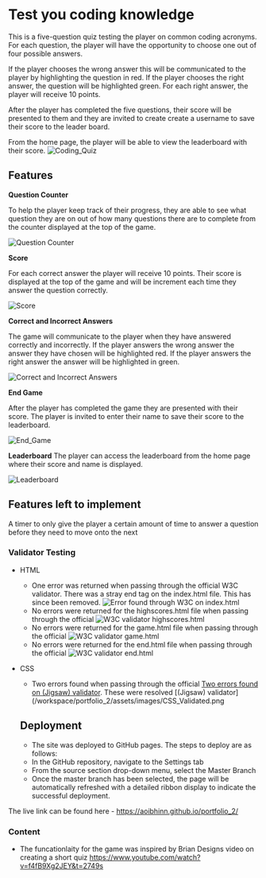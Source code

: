 # Test you coding knowledge

This is a five-question quiz testing the player on common coding acronyms. For each question, the player will have the opportunity to choose one out of four possible answers. 

If the player chooses the wrong answer this will be communicated to the player by highlighting the question in red. If the player chooses the right answer, the question will be highlighted green. For each right answer, the player will receive 10 points. 

After the player has completed the five questions, their score will be presented to them and they are invited to create create a username to save their score to the leader board. 

From the home page, the player will be able to view the leaderboard with their score. 
![Coding_Quiz](/workspace/portfolio_2/assets/images/quiz.png)

## Features

__Question Counter__


To help the player keep track of their progress, they are able to see what question they are on out of how many questions there are to complete from the counter displayed at the top of the game.

![Question Counter](/workspace/portfolio_2/assets/images/question_counter.png)


__Score__

For each correct answer the player will receive 10 points. Their score is displayed at the top of the game and will be increment each time they answer the question correctly. 

![Score](/workspace/portfolio_2/assets/images/score.png)

__Correct and Incorrect Answers__

The game will communicate to the player when they have answered correctly and incorrectly. If the player answers the wrong answer the answer they have chosen will be highlighted red. If the player answers the right answer the answer will be highlighted in green. 

![Correct and Incorrect Answers](/workspace/portfolio_2/assets/images/answers.png)

__End Game__

After the player has completed the game they are presented with their score. The player is invited to enter their name to save their score to the leaderboard. 

![End_Game](/workspace/portfolio_2/assets/images/end.png)

__Leaderboard__
The player can access the leaderboard from the home page where their score and name is displayed. 

![Leaderboard](/workspace/portfolio_2/assets/images/leaderboard.png)

## Features left to implement 

A timer to only give the player a certain amount of time to answer a question before they need to move onto the next 

### Validator Testing 

- HTML
  - One error was returned when passing through the official W3C validator. There was a stray end tag on the index.html file. This has since been removed. ![Error found through W3C on index.html](/workspace/portfolio_2/assets/images/Error_found_through_W3C_validator.png)
  - No errors were returned for the highscores.html file when passing through the official ![W3C validator highscores.html](/workspace/portfolio_2/assets/images/highscore_page_validated.png)
  - No errors were returned for the game.html file when passing through the official ![W3C validator game.html](/workspace/portfolio_2/assets/images/game_page_validated.png) 
  - No errors were returned for the end.html file when passing through the official ![W3C validator end.html](/workspace/portfolio_2/assets/images/end_page_validated.png) 



- CSS
  - Two errors found when passing through the official [Two errors found on (Jigsaw) validator](/workspace/portfolio_2/assets/images/two_errors_W3C.png). These were resolved [(Jigsaw) validator](/workspace/portfolio_2/assets/images/CSS_Validated.png

  ## Deployment
  - The site was deployed to GitHub pages. The steps to deploy are as follows: 
  - In the GitHub repository, navigate to the Settings tab 
  - From the source section drop-down menu, select the Master Branch
  - Once the master branch has been selected, the page will be automatically refreshed with a detailed ribbon display to indicate the successful deployment. 

The live link can be found here - https://aoibhinn.github.io/portfolio_2/

### Content

- The funcationlaity for the game was inspired by Brian Designs video on creating a short quiz https://www.youtube.com/watch?v=f4fB9Xg2JEY&t=2749s 